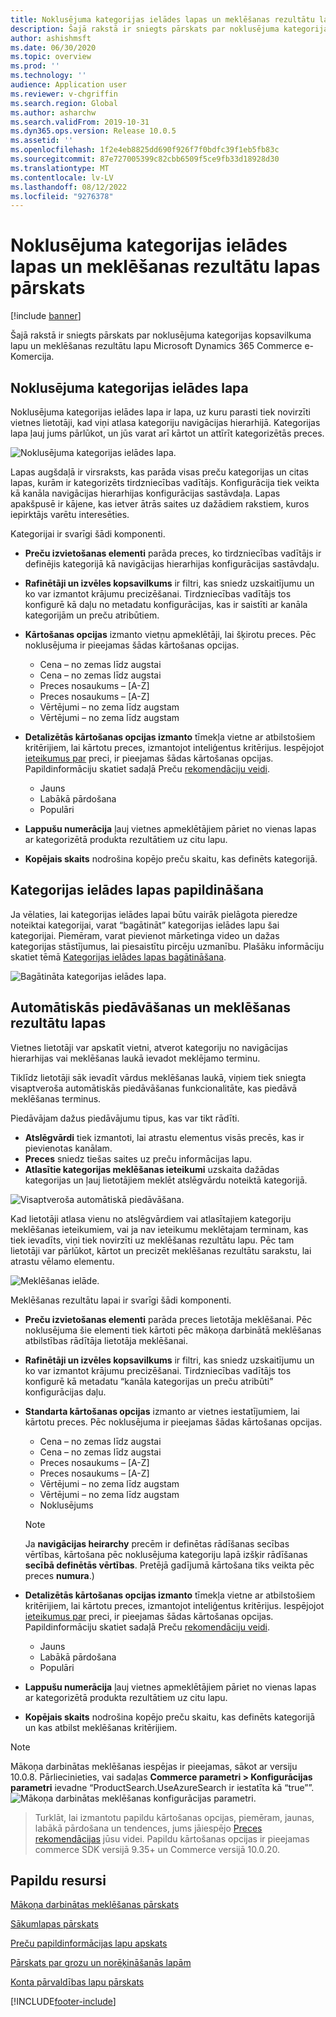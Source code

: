 ```yaml
---
title: Noklusējuma kategorijas ielādes lapas un meklēšanas rezultātu lapas pārskats
description: Šajā rakstā ir sniegts pārskats par noklusējuma kategorijas kopsavilkuma lapu un meklēšanas rezultātu lapu Dynamics 365 Commerce.
author: ashishmsft
ms.date: 06/30/2020
ms.topic: overview
ms.prod: ''
ms.technology: ''
audience: Application user
ms.reviewer: v-chgriffin
ms.search.region: Global
ms.author: asharchw
ms.search.validFrom: 2019-10-31
ms.dyn365.ops.version: Release 10.0.5
ms.assetid: ''
ms.openlocfilehash: 1f2e4eb8825dd690f926f7f0bdfc39f1eb5fb83c
ms.sourcegitcommit: 87e727005399c82cbb6509f5ce9fb33d18928d30
ms.translationtype: MT
ms.contentlocale: lv-LV
ms.lasthandoff: 08/12/2022
ms.locfileid: "9276378"
---
```

# <a name="default-category-landing-page-and-search-results-page-overview"></a>Noklusējuma kategorijas ielādes lapas un meklēšanas rezultātu lapas pārskats

[!include [banner](includes/banner.md)]

Šajā rakstā ir sniegts pārskats par noklusējuma kategorijas kopsavilkuma lapu un meklēšanas rezultātu lapu Microsoft Dynamics 365 Commerce e-Komercija.

## <a name="default-category-landing-page"></a>Noklusējuma kategorijas ielādes lapa

Noklusējuma kategorijas ielādes lapa ir lapa, uz kuru parasti tiek novirzīti vietnes lietotāji, kad viņi atlasa kategoriju navigācijas hierarhijā. Kategorijas lapa ļauj jums pārlūkot, un jūs varat arī kārtot un attīrīt kategorizētās preces.

![Noklusējuma kategorijas ielādes lapa.](./media/SimpleCategoryLandingDressCategory.png)

Lapas augšdaļā ir virsraksts, kas parāda visas preču kategorijas un citas lapas, kurām ir kategorizēts tirdzniecības vadītājs. Konfigurācija tiek veikta kā kanāla navigācijas hierarhijas konfigurācijas sastāvdaļa. Lapas apakšpusē ir kājene, kas ietver ātrās saites uz dažādiem rakstiem, kuros iepirktājs varētu interesēties.

Kategorijai ir svarīgi šādi komponenti.

- **Preču izvietošanas elementi** parāda preces, ko tirdzniecības vadītājs ir definējis kategorijā kā navigācijas hierarhijas konfigurācijas sastāvdaļu.
- **Rafinētāji un izvēles kopsavilkums** ir filtri, kas sniedz uzskaitījumu un ko var izmantot krājumu precizēšanai. Tirdzniecības vadītājs tos konfigurē kā daļu no metadatu konfigurācijas, kas ir saistīti ar kanāla kategorijām un preču atribūtiem.
- **Kārtošanas opcijas** izmanto vietņu apmeklētāji, lai šķirotu preces. Pēc noklusējuma ir pieejamas šādas kārtošanas opcijas.

    - Cena – no zemas līdz augstai
    - Cena – no zemas līdz augstai
    - Preces nosaukums – \[A-Z\]
    - Preces nosaukums – \[A-Z\]
    - Vērtējumi – no zema līdz augstam
    - Vērtējumi – no zema līdz augstam

- **Detalizētās kārtošanas opcijas izmanto** tīmekļa vietne ar atbilstošiem kritērijiem, lai kārtotu preces, izmantojot inteliģentus kritērijus. Iespējojot [ieteikumus par](product-recommendations.md) preci, ir pieejamas šādas kārtošanas opcijas. Papildinformāciju skatiet sadaļā Preču [rekomendāciju veidi](product-recommendations.md#types-of-product-recommendations).

    - Jauns
    - Labākā pārdošana
    - Populāri

- **Lappušu numerācija** ļauj vietnes apmeklētājiem pāriet no vienas lapas ar kategorizētā produkta rezultātiem uz citu lapu.
- **Kopējais skaits** nodrošina kopējo preču skaitu, kas definēts kategorijā.

## <a name="enrich-a-category-landing-page"></a>Kategorijas ielādes lapas papildināšana

Ja vēlaties, lai kategorijas ielādes lapai būtu vairāk pielāgota pieredze noteiktai kategorijai, varat “bagātināt” kategorijas ielādes lapu šai kategorijai. Piemēram, varat pievienot mārketinga video un dažas kategorijas stāstījumus, lai piesaistītu pircēju uzmanību. Plašāku informāciju skatiet tēmā [Kategorijas ielādes lapas bagātināšana](enrich-category-page.md).

![Bagātināta kategorijas ielādes lapa.](./media/CategoryLandingPages.png)

## <a name="auto-suggest-and-search-results-pages"></a>Automātiskās piedāvāšanas un meklēšanas rezultātu lapas

Vietnes lietotāji var apskatīt vietni, atverot kategoriju no navigācijas hierarhijas vai meklēšanas laukā ievadot meklējamo terminu.

Tiklīdz lietotāji sāk ievadīt vārdus meklēšanas laukā, viņiem tiek sniegta visaptveroša automātiskās piedāvāšanas funkcionalitāte, kas piedāvā meklēšanas terminus.

Piedāvājam dažus piedāvājumu tipus, kas var tikt rādīti.

- **Atslēgvārdi** tiek izmantoti, lai atrastu elementus visās precēs, kas ir pievienotas kanālam.
- **Preces** sniedz tiešas saites uz preču informācijas lapu.
- **Atlasītie kategorijas meklēšanas ieteikumi** uzskaita dažādas kategorijas un ļauj lietotājiem meklēt atslēgvārdu noteiktā kategorijā.

![Visaptveroša automātiskā piedāvāšana.](./media/ImmersiveAutoSuggestUX.png)

Kad lietotāji atlasa vienu no atslēgvārdiem vai atlasītajiem kategoriju meklēšanas ieteikumiem, vai ja nav ieteikumu meklētajam terminam, kas tiek ievadīts, viņi tiek novirzīti uz meklēšanas rezultātu lapu. Pēc tam lietotāji var pārlūkot, kārtot un precizēt meklēšanas rezultātu sarakstu, lai atrastu vēlamo elementu.

![Meklēšanas ielāde.](./media/SearchLanding.png)

Meklēšanas rezultātu lapai ir svarīgi šādi komponenti.

- **Preču izvietošanas elementi** parāda preces lietotāja meklēšanai. Pēc noklusējuma šie elementi tiek kārtoti pēc mākoņa darbinātā meklēšanas atbilstības rādītāja lietotāja meklēšanai.
- **Rafinētāji un izvēles kopsavilkums** ir filtri, kas sniedz uzskaitījumu un ko var izmantot krājumu precizēšanai. Tirdzniecības vadītājs tos konfigurē kā metadatu “kanāla kategorijas un preču atribūti” konfigurācijas daļu.
- **Standarta kārtošanas opcijas** izmanto ar vietnes iestatījumiem, lai kārtotu preces. Pēc noklusējuma ir pieejamas šādas kārtošanas opcijas.

    - Cena – no zemas līdz augstai
    - Cena – no zemas līdz augstai
    - Preces nosaukums – \[A-Z\]
    - Preces nosaukums – \[A-Z\]
    - Vērtējumi – no zema līdz augstam
    - Vērtējumi – no zema līdz augstam
    - Noklusējums 
    
    > [!NOTE]
    > Ja **navigācijas heirarchy** precēm ir definētas rādīšanas secības vērtības, kārtošana pēc noklusējuma kategoriju lapā izšķir rādīšanas **secībā definētās vērtības**. Pretējā gadījumā kārtošana tiks veikta pēc preces **numura**.)
    
- **Detalizētās kārtošanas opcijas izmanto** tīmekļa vietne ar atbilstošiem kritērijiem, lai kārtotu preces, izmantojot inteliģentus kritērijus. Iespējojot [ieteikumus par](product-recommendations.md) preci, ir pieejamas šādas kārtošanas opcijas. Papildinformāciju skatiet sadaļā Preču [rekomendāciju veidi](product-recommendations.md#types-of-product-recommendations).

    - Jauns
    - Labākā pārdošana
    - Populāri

- **Lappušu numerācija** ļauj vietnes apmeklētājiem pāriet no vienas lapas ar kategorizētā produkta rezultātiem uz citu lapu.
- **Kopējais skaits** nodrošina kopējo preču skaitu, kas definēts kategorijā un kas atbilst meklēšanas kritērijiem.

>[!NOTE]
>Mākoņa darbinātas meklēšanas iespējas ir pieejamas, sākot ar versiju 10.0.8. Pārliecinieties, vai sadaļas **Commerce parametri > Konfigurācijas parametri** ievadne “ProductSearch.UseAzureSearch ir iestatīta kā “true””. 
![Mākoņa darbinātas meklēšanas konfigurācijas parametri.](./media/CloudPoweredSearchConfigurationParameters.png)

>Turklāt, lai izmantotu papildu kārtošanas opcijas, piemēram, jaunas, labākā pārdošana un tendences, jums jāiespējo [Preces rekomendācijas](product-recommendations.md) jūsu videi. Papildu kārtošanas opcijas ir pieejamas commerce SDK versijā 9.35+ un Commerce versijā 10.0.20.

## <a name="additional-resources"></a>Papildu resursi

[Mākoņa darbinātas meklēšanas pārskats](cloud-powered-search-overview.md)

[Sākumlapas pārskats](quick-tour-home-page.md)

[Preču papildinformācijas lapu apskats](quick-tour-pdp.md)

[Pārskats par grozu un norēķināšanās lapām](quick-tour-cart-checkout.md)

[Konta pārvaldības lapu pārskats](quick-tour-account-management.md)



[!INCLUDE[footer-include](../includes/footer-banner.md)]
